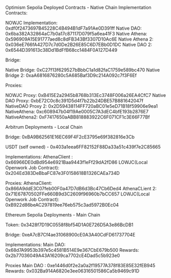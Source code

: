 Optimism Sepolia Deployed Contracts - Native Chain
Implementation Contracts:

NOWJC Implementation: 0xdf0f2473697B45228C4B494B1dF7a91Ae0D391ff
Native DAO: 0x6ba382A32864aC7b0a17c87117D079f5a6ea41F3
Native Athena: 0x596909A15E91777aed8c8dFB343Bf3307D10Ac6E
Native Athena 2: 0x036eE766fA427D7c7d0De2B26E85C6D7EBb0D1DC
Native DAO 2: 0x6544D391613c38Dd1BdFfB68cc1484F0A127D449

Bridge:

Native Bridge: 0xC27f13f629527bBbbC1a1d82faC1759e589bc470
Native Bridge 2: 0xaA6816876280c5A685Baf3D9c214A092c7f3F6Ef

Proxies:

NOWJC Proxy: 0xB415E2a2945b8768b313Ec3748F006a26EA4CfC7
Native DAO Proxy: 0xbE72C0c8c391D5d4f7b22b24DBE57B881642047f
NativeDAO Proxy 2: 0x2D59438114FF720aBC01e5eD71B18f59906e9ea1
NativeAthena: 0xc608947b04f19Ae0005C7A3dEC4bfE193b2876E7
NativeAthena2: 0xF7417650aABB818883922C6F071CF1c3E66F77Bf

Arbitrum Deployments - Local Chain

Bridge: 0xBA9B62561E16EC69F4F2cE3795e69f382816e3Cb

USDT (self owned) -  0x403a1eea6FF82152F88Da33a51c439f7e2C85665

Implementations:
AthenaClient : 0x66966DE0dBd954e6921Baa9443f1eFf29dA2fD86
LOWJC(Local Openwork Job Contract): 0x204Ed383DeBbaFC87e3F0158618B1326CAEa734D

Proxies:
AthenaClient: 0x866A9ddE3C07feb00F0a47D7dB6d3Bc47Cb6Ded4
AthenaCLient 2: 0x71E67870502FFe660B9d3C2609f96960b7bCC657
LOWJC(Local Openwork Job Contract): 0xB922d86beAC297819ee76eb575c3ad5972B0Ec04


Ethereum Sepolia Deployments - Main Chain

Token: 0x3428f7D19C0558f8bf54D1A0E726D5A3e86BcDB1

Bridge: 0xeA7cB7Cf4ae31068900cE0A3A40CdFD61737704E

Implementations:
Main DAO: 0x68d7A9953b397e5c4581B514E9e367CbE679b500
Rewards: 0x2b77036049A43A16209ca7702cE4Dad5c5b923e0

Proxies
Main DAO : 0xe1446d0f2e2a0a2f19577A378f83E85E32fEB945
Rewards: 0x032Ba914A6820e3ee06316501586Ca5b9469c91D
